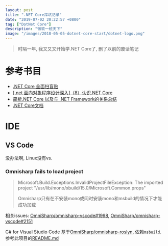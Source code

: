 ```yaml
---
layout: post
title: ".NET Core踩坑记录"
date: "2019-07-02 20:22:57 +0800"
tag: ["DotNet Core"]
description: "微软一统天下"
image: "/images/2018-05-05-dotnet-core-start/dotnet-logo.png"
---
```


> 时隔一年, 我又又又开始学.NET Core了, 删了以前的废话笔记

# 参考书目

* [.NET Core 全面扫盲贴](https://www.zybuluo.com/wddpct/note/442464#3.2.2)
* [[.net 面向对象程序设计深入]（8）认识.NET Core](http://www.cnblogs.com/yubinfeng/p/6626694.html)
* [简析.NET Core 以及与 .NET Framework的关系总结](http://m.php.cn/article/360483.html)
* [.NET Core文档](https://docs.microsoft.com/zh-cn/dotnet)

# IDE

## VS Code

没办法啊, Linux没有vs.

### Omnisharp fails to load project

> Microsoft.Build.Exceptions.InvalidProjectFileException: The imported project "/usr/lib/mono/xbuild/15.0/Microsoft.Common.props"
> 
> Omnisharp只有在不安装mono或同时安装mono和msbuild的情况下才能成功加载

相关issues: [OmniSharp/omnisharp-vscode#1998](https://github.com/OmniSharp/omnisharp-vscode/issues/1998), [OmniSharp/omnisharp-vscode#2151](https://github.com/OmniSharp/omnisharp-vscode/issues/2151)

C# for Visual Studio Code 基于[OmniSharp/omnisharp-roslyn](https://github.com/OmniSharp/omnisharp-roslyn), 依赖`msbuild`. 参考此项目的[README.md](https://github.com/OmniSharp/omnisharp-roslyn)